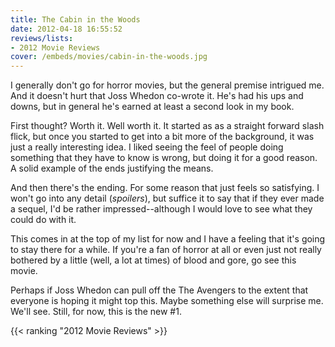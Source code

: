 ```yaml
---
title: The Cabin in the Woods
date: 2012-04-18 16:55:52
reviews/lists:
- 2012 Movie Reviews
cover: /embeds/movies/cabin-in-the-woods.jpg
---
```

I generally don't go for horror movies, but the general premise intrigued me. And it doesn't hurt that Joss Whedon co-wrote it. He's had his ups and downs, but in general he's earned at least a second look in my book.

<!--more-->

First thought? Worth it. Well worth it. It started as as a straight forward slash flick, but once you started to get into a bit more of the background, it was just a really interesting idea. I liked seeing the feel of people doing something that they have to know is wrong, but doing it for a good reason. A solid example of the ends justifying the means.

And then there's the ending. For some reason that just feels so satisfying. I won't go into any detail (*spoilers*), but suffice it to say that if they ever made a sequel, I'd be rather impressed--although I would love to see what they could do with it.

This comes in at the top of my list for now and I have a feeling that it's going to stay there for a while. If you're a fan of horror at all or even just not really bothered by a little (well, a lot at times) of blood and gore, go see this movie.

Perhaps if Joss Whedon can pull off the The Avengers to the extent that everyone is hoping it might top this. Maybe something else will surprise me. We'll see. Still, for now, this is the new #1.

{{< ranking "2012 Movie Reviews" >}}